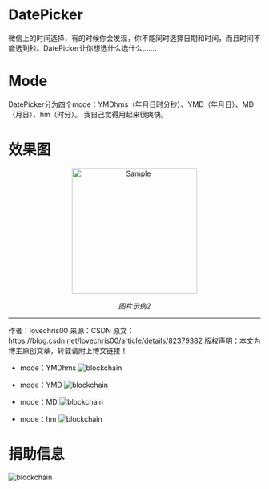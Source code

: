 # DatePicker
  微信上的时间选择，有的时候你会发现，你不能同时选择日期和时间，而且时间不能选到秒。DatePicker让你想选什么选什么.......
  
# Mode
DatePicker分为四个mode：YMDhms（年月日时分秒）、YMD（年月日）、MD（月日）、hm（时分）。
我自己觉得用起来很爽快。

# 效果图


<p align="center">
	<img src="https://github.com/binfy/DatePicker/blob/master/images/10361557480091_.pic.jpg" alt="Sample"  width="250">
	<p align="center">
		<em>图片示例2</em>
	</p>
</p>

--------------------- 
作者：lovechris00 
来源：CSDN 
原文：https://blog.csdn.net/lovechris00/article/details/82379382 
版权声明：本文为博主原创文章，转载请附上博文链接！
- mode：YMDhms 
![blockchain](https://github.com/binfy/DatePicker/blob/master/images/10351557480090_.pic.jpg "年月日时分秒")

- mode：YMD 
![blockchain](https://github.com/binfy/DatePicker/blob/master/images/10341557480089_.pic.jpg "年月日")

- mode：MD 
![blockchain](https://github.com/binfy/DatePicker/blob/master/images/10331557480088_.pic.jpg "月日")

- mode：hm 
![blockchain](https://github.com/binfy/DatePicker/blob/master/images/10321557480087_.pic.jpg "时分")

# 捐助信息
![blockchain](https://github.com/binfy/DatePicker/blob/master/images/10311557474243_.pic_hd.jpg "有人说可以去买个奶茶")


